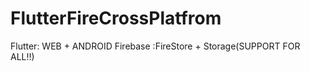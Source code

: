 # FlutterFireCrossPlatfrom
Flutter: WEB + ANDROID 
Firebase :FireStore + Storage(SUPPORT FOR ALL!!)
